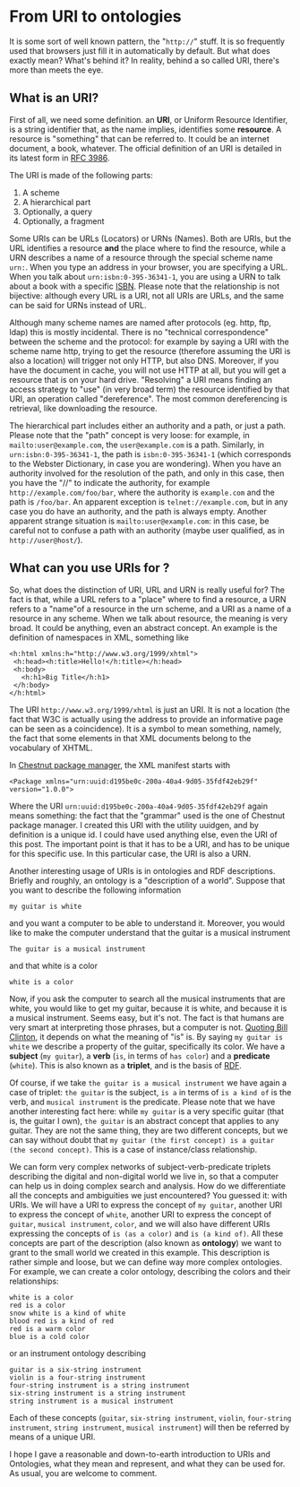From URI to ontologies
======================

It is some sort of well known pattern, the \"`http://`\" stuff. It is so
frequently used that browsers just fill it in automatically by default.
But what does exactly mean? What\'s behind it? In reality, behind a so
called URI, there\'s more than meets the eye.

What is an URI?
---------------

First of all, we need some definition. an **URI**, or Uniform Resource
Identifier, is a string identifier that, as the name implies, identifies
some **resource**. A resource is \"something\" that can be referred to.
It could be an internet document, a book, whatever. The official
definition of an URI is detailed in its latest form in [RFC
3986](http://tools.ietf.org/html/rfc3986).

The URI is made of the following parts:

1.  A scheme
2.  A hierarchical part
3.  Optionally, a query
4.  Optionally, a fragment

Some URIs can be URLs (Locators) or URNs (Names). Both are URIs, but the
URL identifies a resource **and** the place where to find the resource,
while a URN describes a name of a resource through the special scheme
name `urn:`. When you type an address in your browser, you are
specifying a URL. When you talk about `urn:isbn:0-395-36341-1`, you are
using a URN to talk about a book with a specific
[ISBN](http://en.wikipedia.org/wiki/ISBN). Please note that the
relationship is not bijective: although every URL is a URI, not all URIs
are URLs, and the same can be said for URNs instead of URL.

Although many scheme names are named after protocols (eg. http, ftp,
ldap) this is mostly incidental. There is no \"technical
correspondence\" between the scheme and the protocol: for example by
saying a URI with the scheme name http, trying to get the resource
(therefore assuming the URI is also a location) will trigger not only
HTTP, but also DNS. Moreover, if you have the document in cache, you
will not use HTTP at all, but you will get a resource that is on your
hard drive. \"Resolving\" a URI means finding an access strategy to
\"use\" (in very broad term) the resource identified by that URI, an
operation called \"dereference\". The most common dereferencing is
retrieval, like downloading the resource.

The hierarchical part includes either an authority and a path, or just a
path. Please note that the \"path\" concept is very loose: for example,
in `mailto:user@example.com`, the `user@example.com` is a path.
Similarly, in `urn:isbn:0-395-36341-1`, the path is `isbn:0-395-36341-1`
(which corresponds to the Webster Dictionary, in case you are
wondering). When you have an authority involved for the resolution of
the path, and only in this case, then you have the \"//\" to indicate
the authority, for example `http://example.com/foo/bar`, where the
authority is `example.com` and the path is `/foo/bar`. An apparent
exception is `telnet://example.com`, but in any case you do have an
authority, and the path is always empty. Another apparent strange
situation is `mailto:user@example.com`: in this case, be careful not to
confuse a path with an authority (maybe user qualified, as in
`http://user@host/`).

What can you use URIs for ?
---------------------------

So, what does the distinction of URI, URL and URN is really useful for?
The fact is that, while a URL refers to a \"place\" where to find a
resource, a URN refers to a \"name\"of a resource in the urn scheme, and
a URI as a name of a resource in any scheme. When we talk about
resource, the meaning is very broad. It could be anything, even an
abstract concept. An example is the definition of namespaces in XML,
something like

``` {.xml}
<h:html xmlns:h="http://www.w3.org/1999/xhtml">
 <h:head><h:title>Hello!</h:title></h:head>
 <h:body>
   <h:h1>Big Title</h:h1>
 </h:body>
</h:html>
```

The URI `http://www.w3.org/1999/xhtml` is just an URI. It is not a
location (the fact that W3C is actually using the address to provide an
informative page can be seen as a coincidence). It is a symbol to mean
something, namely, the fact that some elements in that XML documents
belong to the vocabulary of XHTML.

In [Chestnut package manager](http://chestnut.sourceforge.net), the XML
manifest starts with

``` {.xml}
<Package xmlns="urn:uuid:d195be0c-200a-40a4-9d05-35fdf42eb29f" version="1.0.0">
```

Where the URI `urn:uuid:d195be0c-200a-40a4-9d05-35fdf42eb29f` again
means something: the fact that the \"grammar\" used is the one of
Chestnut package manager. I created this URI with the utility uuidgen,
and by definition is a unique id. I could have used anything else, even
the URI of this post. The important point is that it has to be a URI,
and has to be unique for this specific use. In this particular case, the
URI is also a URN.

Another interesting usage of URIs is in ontologies and RDF descriptions.
Briefly and roughly, an ontology is a \"description of a world\".
Suppose that you want to describe the following information

    my guitar is white

and you want a computer to be able to understand it. Moreover, you would
like to make the computer understand that the guitar is a musical
instrument

    The guitar is a musical instrument

and that white is a color

    white is a color

Now, if you ask the computer to search all the musical instruments that
are white, you would like to get my guitar, because it is white, and
because it is a musical instrument. Seems easy, but it\'s not. The fact
is that humans are very smart at interpreting those phrases, but a
computer is not. [Quoting Bill
Clinton](http://politicalhumor.about.com/cs/quotethis/a/clintonquotes.htm),
it depends on what the meaning of \"is\" is. By saying
`my guitar is white` we describe a property of the guitar, specifically
its color. We have a **subject** (`my guitar`), a **verb** (`is`, in
terms of `has color`) and a **predicate** (`white`). This is also known
as a **triplet**, and is the basis of
[RDF](http://en.wikipedia.org/wiki/Resource_Description_Framework).

Of course, if we take `the guitar is a musical instrument` we have again
a case of triplet: `the guitar` is the subject, `is a` in terms of
`is a kind of` is the verb, and `musical instrument` is the predicate.
Please note that we have another interesting fact here: while
`my guitar` is a very specific guitar (that is, the guitar I own),
`the guitar` is an abstract concept that applies to any guitar. They are
not the same thing, they are two different concepts, but we can say
without doubt that
`my guitar (the first concept) is a guitar (the second concept)`. This
is a case of instance/class relationship.

We can form very complex networks of subject-verb-predicate triplets
describing the digital and non-digital world we live in, so that a
computer can help us in doing complex search and analysis. How do we
differentiate all the concepts and ambiguities we just encountered? You
guessed it: with URIs. We will have a URI to express the concept of
`my guitar`, another URI to express the concept of `white`, another URI
to express the concept of `guitar`, `musical instrument`, `color`, and
we will also have different URIs expressing the concepts of
`is (as a color)` and `is (a kind of)`. All these concepts are part of
the description (also known as **ontology**) we want to grant to the
small world we created in this example. This description is rather
simple and loose, but we can define way more complex ontologies. For
example, we can create a color ontology, describing the colors and their
relationships:

    white is a color
    red is a color
    snow white is a kind of white
    blood red is a kind of red
    red is a warm color
    blue is a cold color

or an instrument ontology describing

    guitar is a six-string instrument
    violin is a four-string instrument
    four-string instrument is a string instrument
    six-string instrument is a string instrument
    string instrument is a musical instrument

Each of these concepts (`guitar`, `six-string instrument`, `violin`,
`four-string instrument`, `string instrument`, `musical instrument`)
will then be referred by means of a unique URI.

I hope I gave a reasonable and down-to-earth introduction to URIs and
Ontologies, what they mean and represent, and what they can be used for.
As usual, you are welcome to comment.
